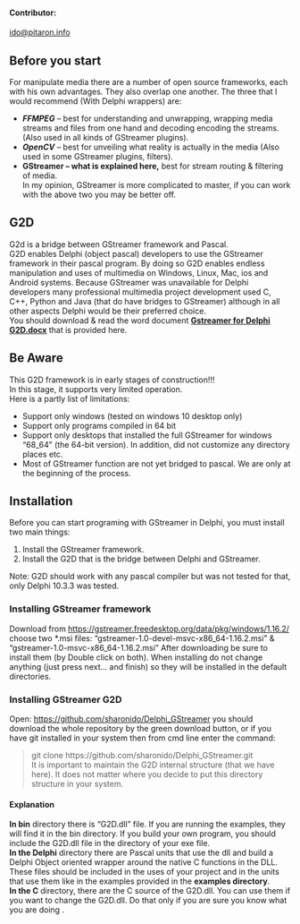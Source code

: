 #### Contributor:
ido@pitaron.info

## Before you start
For manipulate media there are a number of open source frameworks, each with his own advantages. They also overlap one another. The three that I would recommend (With Delphi wrappers) are:   
- ***FFMPEG*** – best for understanding and unwrapping, wrapping media streams and files from one hand and decoding encoding the streams. (Also used in all kinds of GStreamer plugins).  
- ***OpenCV*** – best for unveiling what reality is actually in the media (Also used in some GStreamer plugins, filters).
- **GStreamer – what is explained here,** best for stream routing & filtering of media.    
In my opinion, GStreamer is more complicated to master, if you can work with the above two you may be better off.

## G2D 
G2d is a bridge between GStreamer framework and Pascal.   
G2D enables Delphi (object pascal) developers to use the GStreamer framework in their pascal program. By doing so G2D enables endless manipulation and uses of multimedia on Windows, Linux, Mac, ios and Android systems. Because GStreamer was unavailable for Delphi developers many professional multimedia project development used C, C++, Python and Java (that do have bridges to GStreamer) although in all other aspects Delphi would be their preferred choice.  
You should download & read the word document [**Gstreamer for Delphi G2D.docx**](https://github.com/sharonido/Delphi_GStreamer/blob/master/G2D.docx) that is provided here.
  
## Be Aware
This G2D framework is in early stages of construction!!!  
In this stage, it supports very limited operation.  
Here is a partly list of limitations:
-	Support only windows (tested on windows 10 desktop only)
-	Support only programs compiled in 64 bit
-	Support only desktops that installed the full GStreamer for windows “68_64” (the 64-bit version). In addition, did not customize any directory places etc.
-	Most of GStreamer function are not yet bridged to pascal. We are only at the beginning of the process.    
## Installation
Before you can start programing with GStreamer in Delphi, you must install two main things:
1.	Install the GStreamer framework.
2.	Install the G2D that is the bridge between Delphi and GStreamer.

Note: G2D should work with any pascal compiler but was not tested for that, only Delphi 10.3.3 was tested.
### Installing GStreamer framework
Download from https://gstreamer.freedesktop.org/data/pkg/windows/1.16.2/ 
choose two *.msi files: “gstreamer-1.0-devel-msvc-x86_64-1.16.2.msi” & “gstreamer-1.0-msvc-x86_64-1.16.2.msi”
After downloading be sure to install them (by Double click on both). When installing do not change anything (just press next… and finish) so they will be installed in the default directories.  
### Installing GStreamer G2D
Open: https://github.com/sharonido/Delphi_GStreamer you should download the whole repository by the green download button, or if you have git installed in your system then from cmd line enter the command:  
> git clone https://<i></i>github.com/sharonido/Delphi_GStreamer.git  
It is important to maintain the G2D internal structure (that we have here). It does not matter where you decide to put this directory structure in your system.
#### Explanation
**In bin** directory there is  “G2D.dll” file. If you are running the examples, they will find it in the bin directory. If you build your own program, you should include the G2D.dll file in the directory of your exe file.   
**In the Delphi** directory there are Pascal units that use the dll and build a Delphi Object oriented wrapper around the native C functions in the DLL. These files should be included in the uses of your project and in the units that use them like in the examples provided in the **examples directory**.  
**In the C** directory, there are the C source of the G2D.dll. You can use them if you want to change the G2D.dll. Do that only if you are sure you know what you are doing  .
